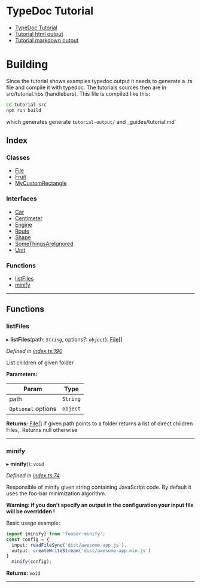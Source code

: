 
TypeDoc Tutorial
================

*   [TypeDoc Tutorial](http://typedoc.org/guides/tutorial/)
*   [Tutorial html output](http://typedoc.org/guides/tutorial-output/)
*   [Tutorial markdown output](http://typedoc.org/guides/tutorial-output/md/README.md)

Building
========

Since the tutorial shows examples typedoc output it needs to generate a .ts file and compile it with typedoc. The tutorials sources then are in src/tutorial.hbs (handlebars). This file is compiled like this:

```sh
cd tutorial-src
npm run build
```

which generates generate `tutorial-output/` and _guides/tutorial.md`

## Index

### Classes

* [File](classes/file.md)
* [Fruit](classes/fruit.md)
* [MyCustomRectangle](classes/mycustomrectangle.md)

### Interfaces

* [Car](interfaces/car.md)
* [Centimeter](interfaces/centimeter.md)
* [Engine](interfaces/engine.md)
* [Route](interfaces/route.md)
* [Shape](interfaces/shape.md)
* [SomeThingsAreIgnored](interfaces/somethingsareignored.md)
* [Unit](interfaces/unit.md)

### Functions

* [listFiles](#listfiles)
* [minify](#minify)

---

## Functions

<a id="listfiles"></a>

###  listFiles

▸ **listFiles**(path: *`String`*, options?: *`object`*): [File](classes/file.md)[]

*Defined in [index.ts:190](https://github.com/cancerberoSgx/typedoc-site/blob/33ece85/tutorial-src/src/index.ts#L190)*

List children of given folder

**Parameters:**

| Param | Type |
| ------ | ------ |
| path | `String` | 
| `Optional` options | `object` | 

**Returns:** [File](classes/file.md)[]
if given path points to a folder returns a list of direct children Files,. Returns null otherwise

___
<a id="minify"></a>

###  minify

▸ **minify**(): `void`

*Defined in [index.ts:74](https://github.com/cancerberoSgx/typedoc-site/blob/33ece85/tutorial-src/src/index.ts#L74)*

Responsible of minify given string containing JavaScript code. By default it uses the foo-bar minimization algorithm.

**Warning: if you don't specify an output in the configuration your input file will be overridden !**

Basic usage example:

```ts
import {minify} from 'foobar-minify';
const config = {
  input: readFileSync('dist/awesome-app.js'),
  output: createWriteStream('dist/awesome-app.min.js')
}
  minify(config);
```

**Returns:** `void`

___

